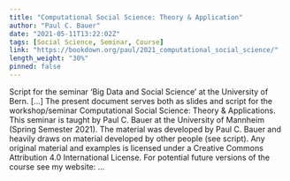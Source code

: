 ```yaml
---
title: "Computational Social Science: Theory & Application"
author: "Paul C. Bauer"
date: "2021-05-11T13:22:02Z"
tags: [Social Science, Seminar, Course]
link: "https://bookdown.org/paul/2021_computational_social_science/"
length_weight: "30%"
pinned: false
---
```


Script for the seminar ‘Big Data and Social Science’ at the University of Bern. [...] The present document serves both as slides and script for the workshop/seminar Computational Social Science: Theory & Applications. This seminar is taught by Paul C. Bauer at the University of Mannheim (Spring Semester 2021). The material was developed by Paul C. Bauer and heavily draws on material developed by other people (see script). Any original material and examples is licensed under a Creative Commons Attribution 4.0 International License. For potential future versions of the course see my website: ...
